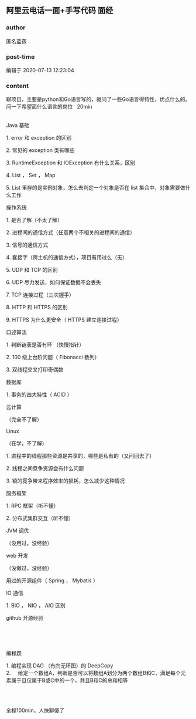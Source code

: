 ## 阿里云电话一面+手写代码 面经
### author 
匿名蓝孩
### post-time 

编辑于  2020-07-13 12:23:04
### content 
<div class="post-topic-des nc-post-content">
 <div>
  聊项目，主要是python和Go语言写的，就问了一些Go语言得特性，优点什么的。
 </div>
 <div>
  问一下希望面什么语言的岗位   20min
 </div>
 <div>
  <br/>
 </div>
 <div>
  <p>
   <span>
    Java
   </span>
   基础
   <span>
   </span>
  </p>
  <p>
   <span>
    1.
   </span>
   <span>
    error
   </span>
   和
   <span>
    exception
   </span>
   的区别
   <span>
   </span>
  </p>
  <p>
   <span>
    2.
   </span>
   常见的
   <span>
    exception
   </span>
   类有哪些
   <span>
   </span>
  </p>
  <p>
   <span>
    3.
   </span>
   <span>
    RuntimeException
   </span>
   和
   <span>
    IOException
   </span>
   有什么关系，区别
   <span>
   </span>
  </p>
  <p>
   <span>
    4.
   </span>
   <span>
    List
   </span>
   ，
   <span>
    Set
   </span>
   ，
   <span>
    Map
   </span>
  </p>
  <p>
   <span>
    5.
   </span>
   <span>
    List
   </span>
   里存的是实例对象，怎么去判定一个对象是否在
   <span>
    list
   </span>
   集合中，对象需要做什么工作
   <span>
   </span>
  </p>
  <p>
   <span>
   </span>
  </p>
  <p>
   操作系统
   <span>
   </span>
  </p>
  <p>
   <span>
    1.
   </span>
   是否了解（不太了解）
   <span>
   </span>
  </p>
  <p>
   <span>
    2.
   </span>
   进程间的通信方式（任意两个不相关的进程间的通信）
   <span>
   </span>
  </p>
  <p>
   <span>
    3.
   </span>
   信号的通信方式
   <span>
   </span>
  </p>
  <p>
   <span>
    4.
   </span>
   套接字（跨主机的通信方式），项目有用过么（无）
   <span>
   </span>
  </p>
  <p>
   <span>
    5.
   </span>
   <span>
    UDP
   </span>
   和
   <span>
    TCP
   </span>
   的区别
   <span>
   </span>
  </p>
  <p>
   <span>
    6.
   </span>
   <span>
    UDP
   </span>
   尽力发送，如何保证数据不会丢失
   <span>
   </span>
  </p>
  <p>
   <span>
    7.
   </span>
   <span>
    TCP
   </span>
   连接过程（三次握手）
   <span>
   </span>
  </p>
  <p>
   <span>
    8.
   </span>
   <span>
    HTTP
   </span>
   和
   <span>
    HTTPS
   </span>
   的区别
   <span>
   </span>
  </p>
  <p>
   <span>
    9.
   </span>
   <span>
    HTTPS
   </span>
   为什么更安全（
   <span>
    HTTPS
   </span>
   建立连接过程）
   <span>
   </span>
  </p>
  <p>
   <span>
   </span>
  </p>
  <p>
   口述算法
   <span>
   </span>
  </p>
  <p>
   <span>
    1.
   </span>
   判断链表是否有环 （快慢指针）
   <span>
   </span>
  </p>
  <p>
   <span>
    2.
   </span>
   <span>
    100
   </span>
   级上台阶问题（
   <span>
    Fibonacci
   </span>
   数列）
   <span>
   </span>
  </p>
  <p>
   <span>
    3.
   </span>
   双线程交叉打印奇偶数
   <span>
   </span>
  </p>
  <p>
   <span>
   </span>
  </p>
  <p>
   数据库
   <span>
   </span>
  </p>
  <p>
   <span>
    1.
   </span>
   事务的四大特性（
   <span>
    ACID
   </span>
   ）
   <span>
   </span>
  </p>
  <p>
   <span>
   </span>
  </p>
  <p>
   云计算
   <span>
   </span>
  </p>
  <p>
   （完全不了解）
   <span>
   </span>
  </p>
  <p>
   <span>
   </span>
  </p>
  <p>
   <span>
    Linux
   </span>
  </p>
  <p>
   （在学，不了解）
   <span>
   </span>
  </p>
  <p>
   <span>
    1.
   </span>
   进程中的线程那些资源是共享的，哪些是私有的（又问回去了）
   <span>
   </span>
  </p>
  <p>
   <span>
    2.
   </span>
   线程之间竞争资源会有什么问题
   <span>
   </span>
  </p>
  <p>
   <span>
    3.
   </span>
   锁的竞争带来程序效率的损耗，怎么减少这种情况
   <span>
   </span>
  </p>
  <p>
   <span>
   </span>
  </p>
  <p>
   服务框架
   <span>
   </span>
  </p>
  <p>
   <span>
    1.
   </span>
   <span>
    RPC
   </span>
   框架（听不懂）
   <span>
   </span>
  </p>
  <p>
   <span>
    2.
   </span>
   分布式集群交互（听不懂）
   <span>
   </span>
  </p>
  <p>
   <span>
   </span>
  </p>
  <p>
   <span>
    JVM
   </span>
   调优
   <span>
   </span>
  </p>
  <p>
   （没用过，没经验）
   <span>
   </span>
  </p>
  <p>
   <span>
   </span>
  </p>
  <p>
   <span>
    web
   </span>
   开发
   <span>
   </span>
  </p>
  <p>
   （没做过，没经验）
   <span>
   </span>
  </p>
  <p>
   用过的开源组件（
   <span>
    Spring
   </span>
   ，
   <span>
    Mybatis
   </span>
   ）
   <span>
   </span>
  </p>
  <p>
   <span>
   </span>
  </p>
  <p>
   <span>
    IO
   </span>
   通信
   <span>
   </span>
  </p>
  <p>
   <span>
    1.
   </span>
   <span>
    BIO
   </span>
   ，
   <span>
    NIO
   </span>
   ，
   <span>
    AIO
   </span>
   区别
   <span>
   </span>
  </p>
  <p>
   <span>
   </span>
  </p>
  <p>
   <span>
    github
   </span>
   开源经验
   <span>
   </span>
  </p>
  <p>
   <br/>
  </p>
  <p>
   <br/>
  </p>
  <p>
   编程题
   <span>
   </span>
  </p>
  <div>
   <span>
    1.
   </span>
   编程实现
   <span>
    DAG
   </span>
   （有向无环图）的
   <span>
    DeepCopy
   </span>
  </div>
  <div>
   <span>
    2.     给定一个数组A，判断是否可以将数组A划分为两个数组B和C，满足每个元素属于且仅属于B或C中的一个，并且B和C的总和相等
    <br/>
   </span>
  </div>
  <p>
   <br/>
  </p>
  <br/>
 </div>
 <div>
  全程100min，人快聊傻了
 </div>
</div>
